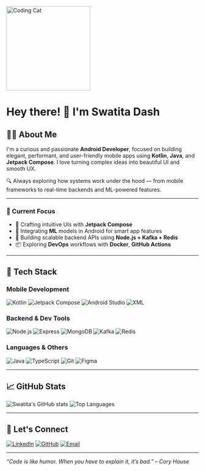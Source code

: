 <img src="https://camo.githubusercontent.com/04a821c9ae8bc91c3678f91b04a9defc870b17089904968cbaf2145165bf5a58/68747470733a2f2f67696666696c65732e616c706861636f646572732e636f6d2f3239372f323937302e676966" width="220" alt="Coding Cat" />

# Hey there! 👋 I'm Swatita Dash

## 👩‍💻 About Me

I'm a curious and passionate **Android Developer**, focused on building elegant, performant, and user-friendly mobile apps using **Kotlin**, **Java**, and **Jetpack Compose**. I love turning complex ideas into beautiful UI and smooth UX.  

🔍 Always exploring how systems work under the hood — from mobile frameworks to real-time backends and ML-powered features.

---

### 🔭 Current Focus
- 📱 Crafting intuitive UIs with **Jetpack Compose**
- 🤖 Integrating **ML** models in Android for smart app features
- 🚀 Building scalable backend APIs using **Node.js + Kafka + Redis**
- 📦 Exploring **DevOps** workflows with **Docker**, **GitHub Actions**

---

## 🚀 Tech Stack

### **Mobile Development**
![Kotlin](https://img.shields.io/badge/Kotlin-7F52FF?style=for-the-badge&logo=kotlin&logoColor=white)
![Jetpack Compose](https://img.shields.io/badge/Jetpack_Compose-4285F4?style=for-the-badge&logo=android&logoColor=white)
![Android Studio](https://img.shields.io/badge/Android_Studio-3DDC84?style=for-the-badge&logo=android-studio&logoColor=white)
![XML](https://img.shields.io/badge/XML-FF6600?style=for-the-badge&logo=xml&logoColor=white)

### **Backend & Dev Tools**
![Node.js](https://img.shields.io/badge/Node.js-339933?style=for-the-badge&logo=nodedotjs&logoColor=white)
![Express](https://img.shields.io/badge/Express.js-000000?style=for-the-badge&logo=express&logoColor=white)
![MongoDB](https://img.shields.io/badge/MongoDB-47A248?style=for-the-badge&logo=mongodb&logoColor=white)
![Kafka](https://img.shields.io/badge/Apache_Kafka-231F20?style=for-the-badge&logo=apachekafka&logoColor=white)
![Redis](https://img.shields.io/badge/Redis-DC382D?style=for-the-badge&logo=redis&logoColor=white)

### **Languages & Others**
![Java](https://img.shields.io/badge/Java-ED8B00?style=for-the-badge&logo=java&logoColor=white)
![TypeScript](https://img.shields.io/badge/TypeScript-3178C6?style=for-the-badge&logo=typescript&logoColor=white)
![Git](https://img.shields.io/badge/Git-F05032?style=for-the-badge&logo=git&logoColor=white)
![Figma](https://img.shields.io/badge/Figma-F24E1E?style=for-the-badge&logo=figma&logoColor=white)

---

## 📈 GitHub Stats

![Swatita's GitHub stats](https://github-readme-stats.vercel.app/api?username=swatita-dash&show_icons=true&theme=radical)
![Top Languages](https://github-readme-stats.vercel.app/api/top-langs/?username=swatita-dash&layout=compact&theme=radical)

---

## 🤝 Let's Connect

[![LinkedIn](https://img.shields.io/badge/LinkedIn-0A66C2?style=for-the-badge&logo=linkedin&logoColor=white)](https://linkedin.com/in/swatita-dash)
[![GitHub](https://img.shields.io/badge/GitHub-181717?style=for-the-badge&logo=github&logoColor=white)](https://github.com/swatita-dash)
[![Email](https://img.shields.io/badge/Email-D14836?style=for-the-badge&logo=gmail&logoColor=white)](mailto:swatita@example.com)

---

_“Code is like humor. When you have to explain it, it’s bad.” – Cory House_
